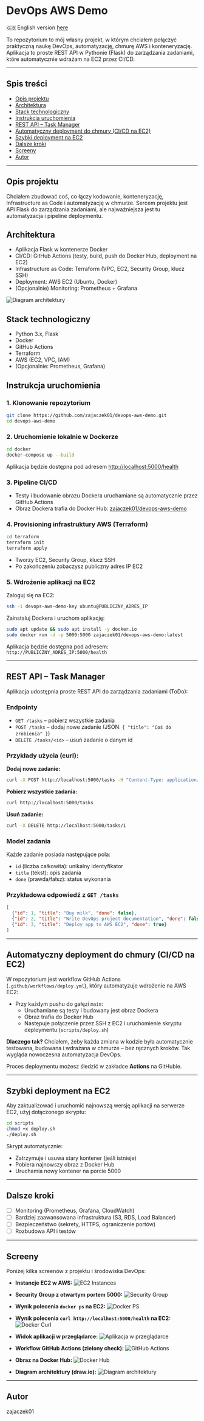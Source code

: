 # DevOps AWS Demo

🇬🇧 English version [here](README.md)

To repozytorium to mój własny projekt, w którym chciałem połączyć praktyczną naukę DevOps, automatyzację, chmurę AWS i konteneryzację. Aplikacja to proste REST API w Pythonie (Flask) do zarządzania zadaniami, które automatycznie wdrażam na EC2 przez CI/CD.

---

## Spis treści
- [Opis projektu](#opis-projektu)
- [Architektura](#architektura)
- [Stack technologiczny](#stack-technologiczny)
- [Instrukcja uruchomienia](#instrukcja-uruchomienia)
- [REST API – Task Manager](#rest-api--task-manager)
- [Automatyczny deployment do chmury (CI/CD na EC2)](#automatyczny-deployment-do-chmury-cicd-na-ec2)
- [Szybki deployment na EC2](#szybki-deployment-na-ec2)
- [Dalsze kroki](#dalsze-kroki)
- [Screeny](#screeny)
- [Autor](#autor)

---

## Opis projektu
Chciałem zbudować coś, co łączy kodowanie, konteneryzację, Infrastructure as Code i automatyzację w chmurze. Sercem projektu jest API Flask do zarządzania zadaniami, ale najważniejsza jest tu automatyzacja i pipeline deploymentu.

## Architektura
- Aplikacja Flask w kontenerze Docker
- CI/CD: GitHub Actions (testy, build, push do Docker Hub, deployment na EC2)
- Infrastructure as Code: Terraform (VPC, EC2, Security Group, klucz SSH)
- Deployment: AWS EC2 (Ubuntu, Docker)
- (Opcjonalnie) Monitoring: Prometheus + Grafana

![Diagram architektury](diagrams/architecture.png)

## Stack technologiczny
- Python 3.x, Flask
- Docker
- GitHub Actions
- Terraform
- AWS (EC2, VPC, IAM)
- (Opcjonalnie: Prometheus, Grafana)

## Instrukcja uruchomienia

### 1. Klonowanie repozytorium
```sh
git clone https://github.com/zajaczek01/devops-aws-demo.git
cd devops-aws-demo
```

### 2. Uruchomienie lokalnie w Dockerze
```sh
cd docker
docker-compose up --build
```
Aplikacja będzie dostępna pod adresem [http://localhost:5000/health](http://localhost:5000/health)

### 3. Pipeline CI/CD
- Testy i budowanie obrazu Dockera uruchamiane są automatycznie przez GitHub Actions
- Obraz Dockera trafia do Docker Hub: [zajaczek01/devops-aws-demo](https://hub.docker.com/r/zajaczek01/devops-aws-demo)

### 4. Provisioning infrastruktury AWS (Terraform)
```sh
cd terraform
terraform init
terraform apply
```
- Tworzy EC2, Security Group, klucz SSH
- Po zakończeniu zobaczysz publiczny adres IP EC2

### 5. Wdrożenie aplikacji na EC2
Zaloguj się na EC2:
```sh
ssh -i devops-aws-demo-key ubuntu@PUBLICZNY_ADRES_IP
```
Zainstaluj Dockera i uruchom aplikację:
```sh
sudo apt update && sudo apt install -y docker.io
sudo docker run -d -p 5000:5000 zajaczek01/devops-aws-demo:latest
```
Aplikacja będzie dostępna pod adresem: `http://PUBLICZNY_ADRES_IP:5000/health`

---

## REST API – Task Manager

Aplikacja udostępnia proste REST API do zarządzania zadaniami (ToDo):

### Endpointy
- `GET /tasks` – pobierz wszystkie zadania
- `POST /tasks` – dodaj nowe zadanie (JSON: `{ "title": "Coś do zrobienia" }`)
- `DELETE /tasks/<id>` – usuń zadanie o danym id

### Przykłady użycia (curl):

**Dodaj nowe zadanie:**
```sh
curl -X POST http://localhost:5000/tasks -H "Content-Type: application/json" -d '{"title": "Kupić mleko"}'
```

**Pobierz wszystkie zadania:**
```sh
curl http://localhost:5000/tasks
```

**Usuń zadanie:**
```sh
curl -X DELETE http://localhost:5000/tasks/1
```

### Model zadania
Każde zadanie posiada następujące pola:
- `id` (liczba całkowita): unikalny identyfikator
- `title` (tekst): opis zadania
- `done` (prawda/fałsz): status wykonania

### Przykładowa odpowiedź z `GET /tasks`
```json
[
  {"id": 1, "title": "Buy milk", "done": false},
  {"id": 2, "title": "Write DevOps project documentation", "done": false},
  {"id": 3, "title": "Deploy app to AWS EC2", "done": true}
]
```

---

## Automatyczny deployment do chmury (CI/CD na EC2)

W repozytorium jest workflow GitHub Actions (`.github/workflows/deploy.yml`), który automatyzuje wdrożenie na AWS EC2:

- Przy każdym pushu do gałęzi `main`:
  - Uruchamiane są testy i budowany jest obraz Dockera
  - Obraz trafia do Docker Hub
  - Następuje połączenie przez SSH z EC2 i uruchomienie skryptu deploymentu (`scripts/deploy.sh`)

**Dlaczego tak?**
Chciałem, żeby każda zmiana w kodzie była automatycznie testowana, budowana i wdrażana w chmurze – bez ręcznych kroków. Tak wygląda nowoczesna automatyzacja DevOps.

Proces deploymentu możesz śledzić w zakładce **Actions** na GitHubie.

---

## Szybki deployment na EC2

Aby zaktualizować i uruchomić najnowszą wersję aplikacji na serwerze EC2, użyj dołączonego skryptu:

```sh
cd scripts
chmod +x deploy.sh
./deploy.sh
```

Skrypt automatycznie:
- Zatrzymuje i usuwa stary kontener (jeśli istnieje)
- Pobiera najnowszy obraz z Docker Hub
- Uruchamia nowy kontener na porcie 5000

---

## Dalsze kroki
- [ ] Monitoring (Prometheus, Grafana, CloudWatch)
- [ ] Bardziej zaawansowana infrastruktura (S3, RDS, Load Balancer)
- [ ] Bezpieczeństwo (sekrety, HTTPS, ograniczenie portów)
- [ ] Rozbudowa API i testów

---

## Screeny

Poniżej kilka screenów z projektu i środowiska DevOps:

- **Instancje EC2 w AWS:**
  ![EC2 Instances](diagrams/aws_instances.png)

- **Security Group z otwartym portem 5000:**
  ![Security Group](diagrams/aws_security_group.png)

- **Wynik polecenia `docker ps` na EC2:**
  ![Docker PS](diagrams/docker_ps.png)

- **Wynik polecenia `curl http://localhost:5000/health` na EC2:**
  ![Docker Curl](diagrams/docker_curl.png)

- **Widok aplikacji w przeglądarce:**
  ![Aplikacja w przeglądarce](diagrams/status_ok.png)

- **Workflow GitHub Actions (zielony check):**
  ![GitHub Actions](diagrams/github_actions.png)

- **Obraz na Docker Hub:**
  ![Docker Hub](diagrams/docker_hub.png)

- **Diagram architektury (draw.io):**
  ![Diagram architektury](diagrams/architecture.png)

---

## Autor
zajaczek01 